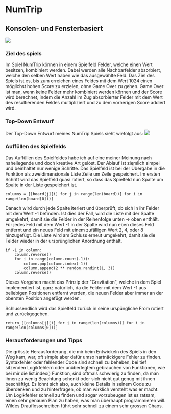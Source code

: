 # NumTrip
## Konsolen- und Fensterbasiert

![](//docs/images/numtrip_screenshots.png)

### Ziel des spiels
Im Spiel NumTrip können in einem Spielfeld Felder, welche einen Wert besitzen, kombiniert werden. Dabei werden alle Nachbarfelder absorbiert, welche den selben Wert haben wie das ausgewählte Feld. Das Ziel des Spiels ist es, bis zum erreichen eines Feldes mit dem Wert 1024 einen möglichst hohen Score zu erzielen, ohne Game Over zu gehen. Game Over ist man, wenn keine Felder mehr kombiniert werden können und der Score wird berechnet, indem die Anzahl im Zug absorbierter Felder mit dem Wert des resultierenden Feldes multipliziert und zu dem vorherigen Score addiert wird.

### Top-Down Entwurf
Der Top-Down Entwurf meines NumTrip Spiels sieht wiefolgt aus:
![](//docs/images/numtrip_topdown.png)

### Auffüllen des Spielfelds
Das Auffüllen des Spielfeldes habe ich auf eine meiner Meinung nach naheliegende und doch kreative Art gelöst. Der Ablauf ist ziemlich simpel und beinhaltet nur wenige Schritte. Das Spielfeld ist bei der Übergabe in die Funktion als zweidimensionale Liste Zeile um Zeile gespeichert. Im ersten Schritt wird das Spielfeld quasi rotiert, so dass das Spielfeld nun Spalte um Spalte in der Liste gespeichert ist.

    columns = [[board[j][i] for j in range(len(board))] for i in range(len(board[0]))]

Danach wird durch jede Spalte iteriert und überprüft, ob sich in ihr Felder mit dem Wert -1 befinden. Ist dies der Fall, wird die Liste mit der Spalte umgekehrt, damit sie die Felder in der Reihenfolge unten -> oben enthält. Für jedes Feld mit dem Wert -1 in der Spalte wird nun eben dieses Feld entfernt und ein neues Feld mit einem zufälligen Wert 2, 4, oder 8 hinzugefügt. Die Liste wird am Schluss erneut umgekehrt, damit sie die Felder wieder in der ursprünglichen Anordnung enthält.

    if -1 in column:
        column.reverse()
        for i in range(column.count(-1)):
            column.pop(column.index(-1))
            column.append(2 ** random.randint(1, 3))
        column.reverse()

Dieses Vorgehen macht das Prinzip der "Gravitation", welche in dem Spiel implementiert ist, ganz natürlich, da die Felder mit dem Wert -1 aus beliebigen Positionen entfernt werden, die neuen Felder aber immer an der obersten Position angefügt werden.

Schlussendlich wird das Spielfeld zurück in seine urspüngliche From rotiert und zurückgegeben.

    return [[columns[j][i] for j in range(len(columns))] for i in range(len(columns[0]))]

### Herausforderungen und Tipps
Die grösste Herausforderung, die mir beim Entwickeln des Spiels in den Weg kam, war, oft simple aber dafür umso hartnäckigere Fehler zu finden. Syntaxfehler oder fehlender Code sind schnell zu beheben, bei tief sitzenden Logikfehlern oder unüberlegtem gebrauchen von Funktionen, wie bei mir die list.index() Funktion, sind oftmals schwierig zu finden, da man ihnen zu wenig Beachtung schenkt oder sich nicht gut genug mit ihnen beschäftigt. Es lohnt sich also, auch kleine Details in seinem Code zu überdenken und zu hinterfragen, ob man wirklich versteht was er macht. Um Logikfehler schnell zu finden und sogar vorzubeugen ist es ratsam, einen sehr genauen Plan zu haben, was man überhaupt programmieren will. Wildes Drauflosschreiben führt sehr schnell zu einem sehr grossen Chaos.
